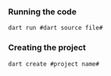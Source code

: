 ### Running the code

```shell
dart run #dart source file#
```

### Creating the project

```shell
dart create #project name#
```

